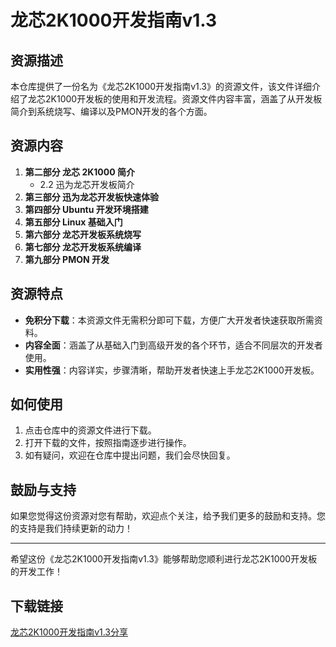 # 龙芯2K1000开发指南v1.3

## 资源描述

本仓库提供了一份名为《龙芯2K1000开发指南v1.3》的资源文件，该文件详细介绍了龙芯2K1000开发板的使用和开发流程。资源文件内容丰富，涵盖了从开发板简介到系统烧写、编译以及PMON开发的各个方面。

## 资源内容

1. **第二部分 龙芯 2K1000 简介**
   - 2.2 迅为龙芯开发板简介
2. **第三部分 迅为龙芯开发板快速体验**
3. **第四部分 Ubuntu 开发环境搭建**
4. **第五部分 Linux 基础入门**
5. **第六部分 龙芯开发板系统烧写**
6. **第七部分 龙芯开发板系统编译**
7. **第九部分 PMON 开发**

## 资源特点

- **免积分下载**：本资源文件无需积分即可下载，方便广大开发者快速获取所需资料。
- **内容全面**：涵盖了从基础入门到高级开发的各个环节，适合不同层次的开发者使用。
- **实用性强**：内容详实，步骤清晰，帮助开发者快速上手龙芯2K1000开发板。

## 如何使用

1. 点击仓库中的资源文件进行下载。
2. 打开下载的文件，按照指南逐步进行操作。
3. 如有疑问，欢迎在仓库中提出问题，我们会尽快回复。

## 鼓励与支持

如果您觉得这份资源对您有帮助，欢迎点个关注，给予我们更多的鼓励和支持。您的支持是我们持续更新的动力！

---

希望这份《龙芯2K1000开发指南v1.3》能够帮助您顺利进行龙芯2K1000开发板的开发工作！

## 下载链接

[龙芯2K1000开发指南v1.3分享](https://pan.quark.cn/s/a0cbf0d3f954)